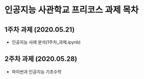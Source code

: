 # 인공지능 사관학교 프리코스 과제 목차

## 1주차 과제 (2020.05.21)
 * 인공지능 사례 분석(1주차_과제.ipynb)
## 2주차 과제 (2020.05.28)
 * 파이썬과 인공지능 기초수학
